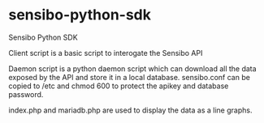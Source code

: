 # sensibo-python-sdk
Sensibo Python SDK

Client script is a basic script to interogate the Sensibo API

Daemon script is a python daemon script which can download all the data exposed by the API and store it in a local database. sensibo.conf can be copied to /etc and chmod 600 to protect the apikey and database password.

index.php and mariadb.php are used to display the data as a line graphs.
